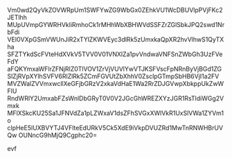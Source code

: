 Vm0wd2QyVkZOVWRpUm1SWFYwZG9WbGx0ZEhkVU1WcDBUVlpPVjFKc2JETlhh
MUpUVmpGYWRHVkliRmhoCk1rMHhWbXBHWVdSSFZrZGlSbkJPQ2swd1NrbFdi
VEI0VXpGSmVWUnJiR2xTYlZKWVEyc3dlRk5zUmxkaQpXR2hvVlhwS1QyTXha
SFZTYkdScFVteHdXVkV5TVV0V01VNXlZa1pvVndwaVNFSnZWbGh3UzFVeFdY
aFQKYmxaWFlrZFNjRlZ0TlVOV1ZrVjVUVlYwVTJKSFVscFpNRnByVjBGd1ZG
SlZjRVpXYlhSVFV6RlZlRk5ZCmFGVUtZbXhhV0ZsclpGTmpSbHB6VjI1a2FV
MVZWalZVVmxwcllXeGFjbGRzV2xkaVdHaE1Wa2RrZDJGVwpXbkppUkZwWFlU
RndWRlY2UmxabFZsWnlDbGRyT0V0V2JGcGhWREZXYzJGR1RsTldiWGg2Vmxk
MFlXSkcKU25Sa1JFNVdZa1pLZWxaV1dsZFhSVGxXWlVkR1UxSlVWa1ZYVm1o
clpHeE5lUXBVYTJ4VFlteEdURkV5Ck5XdE9iVkpDVUZRd1MwTnRNWHBrUVQw
OUNncG9hMjQ9Cgphc20=

evf